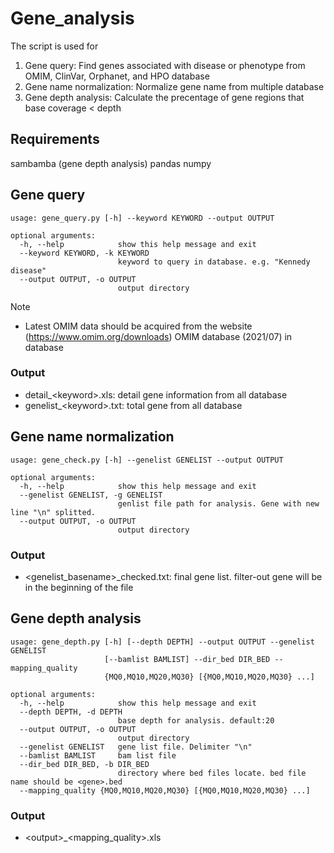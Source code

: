 # Gene_analysis
The script is used for
  1. Gene query: Find genes associated with disease or phenotype from OMIM, ClinVar, Orphanet, and HPO database
  2. Gene name normalization: Normalize gene name from multiple database
  3. Gene depth analysis: Calculate the precentage of gene regions that base coverage < depth


## Requirements
sambamba (gene depth analysis)
pandas
numpy

## Gene query

```
usage: gene_query.py [-h] --keyword KEYWORD --output OUTPUT

optional arguments:
  -h, --help            show this help message and exit
  --keyword KEYWORD, -k KEYWORD
                        keyword to query in database. e.g. "Kennedy disease"
  --output OUTPUT, -o OUTPUT
                        output directory
```

Note
* Latest OMIM data should be acquired from the website (https://www.omim.org/downloads) 
  OMIM database (2021/07) in database

### Output
* detail_<keyword\>.xls: detail gene information from all database
* genelist_<keyword\>.txt: total gene from all database 

## Gene name normalization

```
usage: gene_check.py [-h] --genelist GENELIST --output OUTPUT

optional arguments:
  -h, --help            show this help message and exit
  --genelist GENELIST, -g GENELIST
                        genlist file path for analysis. Gene with new line "\n" splitted.
  --output OUTPUT, -o OUTPUT
                        output directory
```

### Output
* <genelist_basename\>_checked.txt: final gene list. filter-out gene will be in the beginning of the file

## Gene depth analysis

```
usage: gene_depth.py [-h] [--depth DEPTH] --output OUTPUT --genelist GENELIST
                     [--bamlist BAMLIST] --dir_bed DIR_BED --mapping_quality
                     {MQ0,MQ10,MQ20,MQ30} [{MQ0,MQ10,MQ20,MQ30} ...]

optional arguments:
  -h, --help            show this help message and exit
  --depth DEPTH, -d DEPTH
                        base depth for analysis. default:20
  --output OUTPUT, -o OUTPUT
                        output directory
  --genelist GENELIST   gene list file. Delimiter "\n"
  --bamlist BAMLIST     bam list file
  --dir_bed DIR_BED, -b DIR_BED
                        directory where bed files locate. bed file name should be <gene>.bed
  --mapping_quality {MQ0,MQ10,MQ20,MQ30} [{MQ0,MQ10,MQ20,MQ30} ...]
```

### Output
* <output\>_<mapping_quality\>.xls




